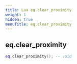 ```yaml
---
title: Lua eq.clear_proximity
weight: 1
hidden: true
menuTitle: eq.clear_proximity
---
```

## eq.clear_proximity
```lua
eq.clear_proximity(); -- void
```